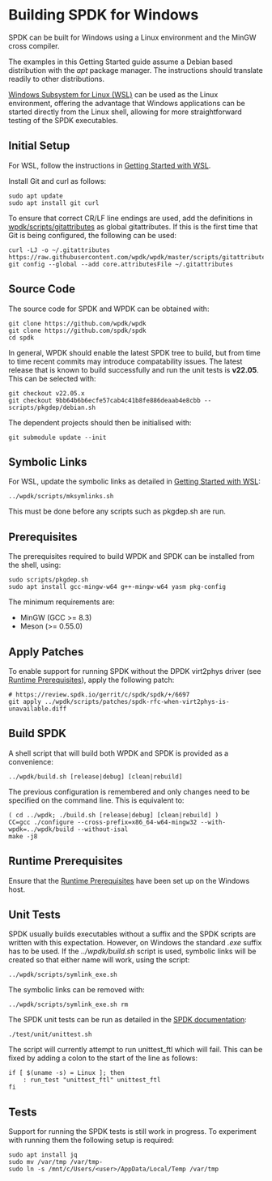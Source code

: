 # Building SPDK for Windows

SPDK can be built for Windows using a Linux environment and the MinGW cross compiler.

The examples in this Getting Started guide assume a Debian based distribution with
the *apt* package manager. The instructions should translate readily to other distributions.

[Windows Subsystem for Linux (WSL)](https://github.com/wpdk/wpdk/blob/master/doc/wsl.md)
can be used as the Linux environment,
offering the advantage that Windows applications can be started directly
from the Linux shell, allowing for more straightforward testing of the SPDK
executables.

<a id="git"></a>
## Initial Setup

For WSL, follow the instructions in
[Getting Started with WSL](https://github.com/wpdk/wpdk/blob/master/doc/wsl.md).

Install Git and curl as follows:
~~~{.sh}
sudo apt update
sudo apt install git curl
~~~

To ensure that correct CR/LF line endings are used, add the definitions in
[wpdk/scripts/gitattributes](http://raw.githubusercontent.com/wpdk/wpdk/master/scripts/gitattributes)
as global gitattributes. If this is the first time that Git is being configured,
the following can be used:

~~~{.sh}
curl -LJ -o ~/.gitattributes https://raw.githubusercontent.com/wpdk/wpdk/master/scripts/gitattributes
git config --global --add core.attributesFile ~/.gitattributes
~~~

<a id="source"></a>
## Source Code

The source code for SPDK and WPDK can be obtained with:

~~~{.sh}
git clone https://github.com/wpdk/wpdk
git clone https://github.com/spdk/spdk
cd spdk
~~~

In general, WPDK should enable the latest SPDK tree to build, but from time to time recent commits may introduce compatability issues. The latest release that is known to build successfully and run the unit tests is **v22.05**. This can be selected with:

~~~{.sh}
git checkout v22.05.x
git checkout 9bb64b6b6ecfe57cab4c41b8fe886deaab4e8cbb -- scripts/pkgdep/debian.sh
~~~

The dependent projects should then be initialised with:

~~~{.sh}
git submodule update --init
~~~

## Symbolic Links

For WSL, update the symbolic links as detailed in
[Getting Started with WSL](https://github.com/wpdk/wpdk/blob/master/doc/wsl.md#symlinks):

~~~{.sh}
../wpdk/scripts/mksymlinks.sh
~~~

This must be done before any scripts such as pkgdep.sh are run.

<a id="prerequisites"></a>
## Prerequisites

The prerequisites required to build WPDK and SPDK can be installed from
the shell, using:

~~~{.sh}
sudo scripts/pkgdep.sh
sudo apt install gcc-mingw-w64 g++-mingw-w64 yasm pkg-config
~~~
The minimum requirements are:

* MinGW (GCC >= 8.3)
* Meson (>= 0.55.0)

<a id="patch"></a>
## Apply Patches

To enable support for running SPDK without the DPDK virt2phys driver (see
[Runtime Prerequisites](https://github.com/wpdk/wpdk#prereq)),
apply the following patch:

~~~{.sh}
# https://review.spdk.io/gerrit/c/spdk/spdk/+/6697
git apply ../wpdk/scripts/patches/spdk-rfc-when-virt2phys-is-unavailable.diff
~~~

<a id="spdk"></a>
## Build SPDK

A shell script that will build both WPDK and SPDK is provided as a convenience:

~~~{.sh}
../wpdk/build.sh [release|debug] [clean|rebuild]
~~~

The previous configuration is remembered and only changes need to be specified on the command line.
This is equivalent to:

~~~{.sh}
( cd ../wpdk; ./build.sh [release|debug] [clean|rebuild] )
CC=gcc ./configure --cross-prefix=x86_64-w64-mingw32 --with-wpdk=../wpdk/build --without-isal
make -j8
~~~

<a id="runtime"></a>
## Runtime Prerequisites
Ensure that the [Runtime Prerequisites](https://github.com/wpdk/wpdk#prereq) have been set up on the Windows host.

<a id="unit"></a>
## Unit Tests

SPDK usually builds executables without a suffix and the SPDK scripts are written with this expectation.
However, on Windows the standard *.exe* suffix has to be used. If the *../wpdk/build.sh* script is used,
symbolic links will be created so that either name will work, using the script:

~~~{.sh}
../wpdk/scripts/symlink_exe.sh
~~~

The symbolic links can be removed with:

~~~{.sh}
../wpdk/scripts/symlink_exe.sh rm
~~~

The SPDK unit tests can be run as detailed in the [SPDK documentation](https://github.com/spdk/spdk#unit-tests):
~~~{.sh}
./test/unit/unittest.sh
~~~

The script will currently attempt to run unittest_ftl which will fail.
This can be fixed by adding a colon to the start of the line as follows:

~~~{.sh}
if [ $(uname -s) = Linux ]; then
	: run_test "unittest_ftl" unittest_ftl
fi
~~~

<a id="tests"></a>
## Tests

Support for running the SPDK tests is still work in progress. To experiment with running them the following setup is required:

~~~{.sh}
sudo apt install jq
sudo mv /var/tmp /var/tmp-
sudo ln -s /mnt/c/Users/<user>/AppData/Local/Temp /var/tmp
~~~


